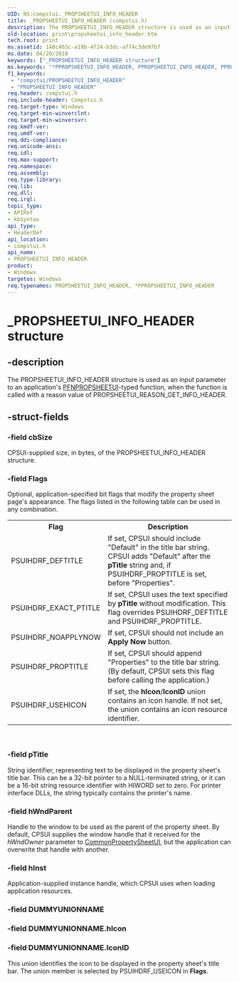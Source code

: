 ```yaml
---
UID: NS:compstui._PROPSHEETUI_INFO_HEADER
title: _PROPSHEETUI_INFO_HEADER (compstui.h)
description: The PROPSHEETUI_INFO_HEADER structure is used as an input parameter to an application's PFNPROPSHEETUI-typed function, when the function is called with a reason value of PROPSHEETUI_REASON_GET_INFO_HEADER.
old-location: print\propsheetui_info_header.htm
tech.root: print
ms.assetid: 148c463c-a18b-4f24-b3dc-af74c3de97b7
ms.date: 04/20/2018
keywords: ["_PROPSHEETUI_INFO_HEADER structure"]
ms.keywords: "*PPROPSHEETUI_INFO_HEADER, PPROPSHEETUI_INFO_HEADER, PPROPSHEETUI_INFO_HEADER structure pointer [Print Devices], PROPSHEETUI_INFO_HEADER, PROPSHEETUI_INFO_HEADER structure [Print Devices], _PROPSHEETUI_INFO_HEADER, compstui/PPROPSHEETUI_INFO_HEADER, compstui/PROPSHEETUI_INFO_HEADER, cpsuifnc_21dad179-56e1-478c-8a62-628262ca59a8.xml, print.propsheetui_info_header"
f1_keywords:
 - "compstui/PROPSHEETUI_INFO_HEADER"
 - "PROPSHEETUI_INFO_HEADER"
req.header: compstui.h
req.include-header: Compstui.h
req.target-type: Windows
req.target-min-winverclnt: 
req.target-min-winversvr: 
req.kmdf-ver: 
req.umdf-ver: 
req.ddi-compliance: 
req.unicode-ansi: 
req.idl: 
req.max-support: 
req.namespace: 
req.assembly: 
req.type-library: 
req.lib: 
req.dll: 
req.irql: 
topic_type:
- APIRef
- kbSyntax
api_type:
- HeaderDef
api_location:
- compstui.h
api_name:
- PROPSHEETUI_INFO_HEADER
product:
- Windows
targetos: Windows
req.typenames: PROPSHEETUI_INFO_HEADER, *PPROPSHEETUI_INFO_HEADER
---
```


# _PROPSHEETUI_INFO_HEADER structure


## -description


The PROPSHEETUI_INFO_HEADER structure is used as an input parameter to an application's <a href="https://docs.microsoft.com/windows-hardware/drivers/ddi/compstui/nc-compstui-pfnpropsheetui">PFNPROPSHEETUI</a>-typed function, when the function is called with a reason value of PROPSHEETUI_REASON_GET_INFO_HEADER.


## -struct-fields




### -field cbSize

CPSUI-supplied size, in bytes, of the PROPSHEETUI_INFO_HEADER structure.


### -field Flags

Optional, application-specified bit flags that modify the property sheet page's appearance. The flags listed in the following table can be used in any combination.

<table>
<tr>
<th>Flag</th>
<th>Description</th>
</tr>
<tr>
<td>
PSUIHDRF_DEFTITLE

</td>
<td>
If set, CPSUI should include "Default" in the title bar string. CPSUI adds "Default" after the <b>pTitle</b> string and, if PSUIHDRF_PROPTITLE is set, before "Properties".

</td>
</tr>
<tr>
<td>
PSUIHDRF_EXACT_PTITLE

</td>
<td>
If set, CPSUI uses the text specified by <b>pTitle</b> without modification. This flag overrides PSUIHDRF_DEFTITLE and PSUIHDRF_PROPTITLE.

</td>
</tr>
<tr>
<td>
PSUIHDRF_NOAPPLYNOW

</td>
<td>
If set, CPSUI should not include an <b>Apply Now</b> button.

</td>
</tr>
<tr>
<td>
PSUIHDRF_PROPTITLE

</td>
<td>
If set, CPSUI should append "Properties" to the title bar string. (By default, CPSUI sets this flag before calling the application.)

</td>
</tr>
<tr>
<td>
PSUIHDRF_USEHICON

</td>
<td>
If set, the <b>hIcon</b>/<b>IconID</b> union contains an icon handle. If not set, the union contains an icon resource identifier.

</td>
</tr>
</table>
 


### -field pTitle

String identifier, representing text to be displayed in the property sheet's title bar. This can be a 32-bit pointer to a NULL-terminated string, or it can be a 16-bit string resource identifier with HIWORD set to zero. For printer interface DLLs, the string typically contains the printer's name.


### -field hWndParent

Handle to the window to be used as the parent of the property sheet. By default, CPSUI supplies the window handle that it received for the <i>hWndOwner</i> parameter to <a href="https://docs.microsoft.com/windows-hardware/drivers/ddi/compstui/nf-compstui-commonpropertysheetuia">CommonPropertySheetUI</a>, but the application can overwrite that handle with another.


### -field hInst

Application-supplied instance handle, which CPSUI uses when loading application resources.


### -field DUMMYUNIONNAME

 


### -field DUMMYUNIONNAME.hIcon


### -field DUMMYUNIONNAME.IconID

This union identifies the icon to be displayed in the property sheet's title bar. The union member is selected by PSUIHDRF_USEICON in <b>Flags</b>.

